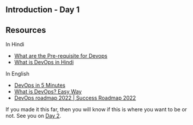 ## Introduction - Day 1






























## Resources
In Hindi
- [What are the Pre-requisite for Devops](https://www.youtube.com/watch?v=eX3ZimWWHh4)
- [What is DevOps in Hindi](https://www.youtube.com/watch?v=7Imi2mVkpAg)

In English
- [DevOps in 5 Minutes](https://www.youtube.com/watch?v=Xrgk023l4lI)
- [What is DevOps? Easy Way](https://www.youtube.com/watch?v=_Gpe1Zn-1fE&t=43s)
- [DevOps roadmap 2022 | Success Roadmap 2022](https://www.youtube.com/watch?v=7l_n97Mt0ko)

If you made it this far, then you will know if this is where you want to be or not. See you on [Day 2](Day02.md).
